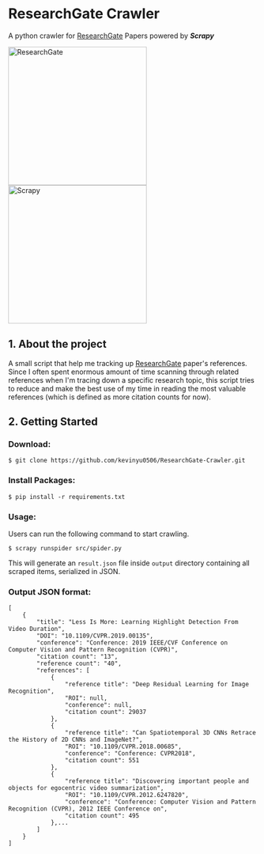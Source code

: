 # ResearchGate Crawler

A python crawler for <a href="https://www.researchgate.net/">ResearchGate</a> Papers powered by ***Scrapy*** 

<a href="https://www.researchgate.net/"><img src="http://library.tmu.edu.tw/Upload/File/Form040602/20190318152002552.JPG" width="280" alt="ResearchGate"/></a>
<a href="https://scrapy.org/"><img src="https://miro.medium.com/max/1400/1*YJNS0JVl7RsVDTmORGZ6xA.png" width="280" alt="Scrapy"/></a>

## 1. About the project

A small script that help me tracking up <a href="https://www.researchgate.net/">ResearchGate</a> paper's references.
Since I often spent enormous amount of time scanning through related references when I'm tracing down a specific 
research topic, this script tries to reduce and make the best use of my time in reading the most valuable references (which is defined as more citation counts for now). 

## 2. Getting Started

### Download:
```
$ git clone https://github.com/kevinyu0506/ResearchGate-Crawler.git
```

### Install Packages:
```
$ pip install -r requirements.txt
```

### Usage:

Users can run the following command to start crawling.
```
$ scrapy runspider src/spider.py
```
This will generate an `result.json` file inside `output` directory containing all scraped items, serialized in JSON.

### Output JSON format:

```
[
    {
        "title": "Less Is More: Learning Highlight Detection From Video Duration",
        "DOI": "10.1109/CVPR.2019.00135",
        "conference": "Conference: 2019 IEEE/CVF Conference on Computer Vision and Pattern Recognition (CVPR)",
        "citation count": "13",
        "reference count": "40",
        "references": [
            {
                "reference title": "Deep Residual Learning for Image Recognition",
                "ROI": null,
                "conference": null,
                "citation count": 29037
            },
            {
                "reference title": "Can Spatiotemporal 3D CNNs Retrace the History of 2D CNNs and ImageNet?",
                "ROI": "10.1109/CVPR.2018.00685",
                "conference": "Conference: CVPR2018",
                "citation count": 551
            },
            {
                "reference title": "Discovering important people and objects for egocentric video summarization",
                "ROI": "10.1109/CVPR.2012.6247820",
                "conference": "Conference: Computer Vision and Pattern Recognition (CVPR), 2012 IEEE Conference on",
                "citation count": 495
            },...
        ]
    }
]
```
